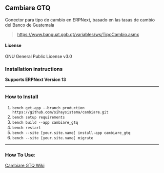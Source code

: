 ## Cambiare GTQ

Conector para tipo de cambio en ERPNext, basado en las tasas de cambio del Banco de Guatemala

> https://www.banguat.gob.gt/variables/ws/TipoCambio.asmx

#### License

GNU General Public License v3.0

### Installation instructions

**Supports ERPNext Version 13**

---

### How to Install

1. `bench get-app --branch production https://github.com/sihaysistema/cambiare.git`
2. `bench setup requirements`
3. `bench build --app cambiare_gtq`
4. `bench restart`
5. `bench --site [your.site.name] install-app cambiare_gtq`
6. `bench --site [your.site.name] migrate`

---

### How To Use:

[Cambiare GTQ Wiki](https://github.com/sihaysistema/cambiare_gtq/wiki)
